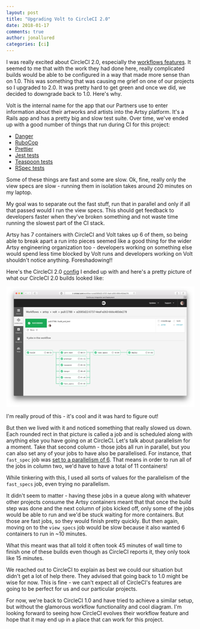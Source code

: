 ```yaml
---
layout: post
title: "Upgrading Volt to CircleCI 2.0"
date: 2018-01-17
comments: true
author: jonallured
categories: [ci]
---
```

I was really excited about CircleCI 2.0, especially the [workflows
features][workflows]. It seemed to me that with the work they had done here,
really complicated builds would be able to be configured in a way that made more
sense than on 1.0. This was something that was causing me grief on one of our
projects so I upgraded to 2.0. It was pretty hard to get green and once we did,
we decided to downgrade back to 1.0. Here's why.

[workflows]: https://circleci.com/docs/2.0/workflows/

Volt is the internal name for the app that our Partners use to enter information
about their artworks and artists into the Artsy platform. It's a Rails app and
has a pretty big and slow test suite. Over time, we've ended up with a good
number of things that run during CI for this project:

* [Danger][]
* [RuboCop][]
* [Prettier][]
* [Jest tests][Jest]
* [Teaspoon tests][Teaspoon]
* [RSpec tests][RSpec]

[Danger]: http://danger.systems/
[RuboCop]: http://rubocop.readthedocs.io/
[Prettier]: https://prettier.io/
[Jest]: https://facebook.github.io/jest/
[Teaspoon]: https://github.com/jejacks0n/teaspoon
[RSpec]: http://rspec.info/

Some of these things are fast and some are slow. Ok, fine, really only the view
specs are slow - running them in isolation takes around 20 minutes on my laptop.

My goal was to separate out the fast stuff, run that in parallel and only if all
that passed would I run the view specs. This should get feedback to developers
faster when they've broken something and not waste time running the slowest part
of the CI stack.

Artsy has 7 containers with CircleCI and Volt takes up 6 of them, so being able
to break apart a run into pieces seemed like a good thing for the wider Artsy
engineering organization too - developers working on something else would spend
less time blocked by Volt runs and developers working on Volt shouldn't notice
anything. Foreshadowing!!

Here's the CircleCI 2.0 [config][] I ended up with and here's a pretty picture
of what our CircleCI 2.0 builds looked like:

[config]: https://gist.github.com/jonallured/45032779506138186973af7cb94b5363

![/images/circle-two-oh/volt-circle-two-workflow.png](/images/circle-two-oh/volt-circle-two-workflow.png)

I'm really proud of this - it's cool and it was hard to figure out!

But then we lived with it and noticed something that really slowed us down. Each
rounded rect in that picture is called a job and is scheduled along with
anything else you have going on at CircleCI. Let's talk about parallelism for a
moment. Take that second column - those jobs all run in parallel, but you can
also set any of your jobs to have also be parallelised. For instance, that
`fast_spec` job was [set to a parallelism of 6][fast_specs]. That means in order
to run all of the jobs in column two, we'd have to have a total of 11
containers!

[fast_specs]: https://gist.github.com/jonallured/45032779506138186973af7cb94b5363#file-config-yml-L114

While tinkering with this, I used all sorts of values for the parallelism of the
`fast_specs` job, even trying no parallelism.

It didn't seem to matter - having these jobs in a queue along with whatever
other projects consume the Artsy containers meant that that once the build step
was done and the next column of jobs kicked off, only some of the jobs would be
able to run and we'd be stuck waiting for more containers. But those are fast
jobs, so they would finish pretty quickly. But then again, moving on to the
`view_specs` job would be slow because it also wanted 6 containers to run in ~10
minutes.

What this meant was that all told it often took 45 minutes of wall time to
finish one of these builds even though as CircleCI reports it, they only took
like 15 minutes.

We reached out to CircleCI to explain as best we could our situation but didn't
get a lot of help there. They advised that going back to 1.0 might be wise for
now. This is fine - we can't expect all of CircleCI's features are going to be
perfect for us and our particular projects.

For now, we're back to CircleCI 1.0 and have tried to achieve a similar setup,
but without the glamorous workflow functionality and cool diagram. I'm looking
forward to seeing how CircleCI evolves their workflow feature and hope that it
may end up in a place that can work for this project.
